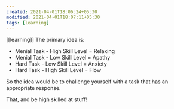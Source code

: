```yaml
---
created: 2021-04-01T18:06:24+05:30
modified: 2021-04-01T18:07:11+05:30
tags: [learning]
---
```

[[learning]]
 The primary idea is:

* Menial Task - High Skill Level = Relaxing
* Menial Task - Low Skill Level = Apathy
* Hard Task - Low Skill Level = Anxiety
* Hard Task - High Skill Level = Flow

So the idea would be to challenge yourself with a task that has an appropriate response.

That, and be high skilled at stuff! 
